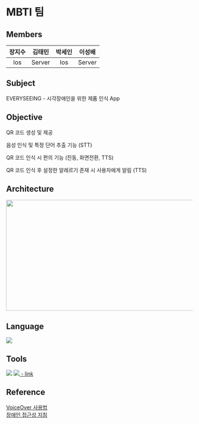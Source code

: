 # MBTI 팀
## Members

|장지수|김태민|박세인|이성배|
|:---:|:---:|:---:|:---:|
|Ios|Server|Ios|Server|

## Subject

EVERYSEEING - 시각장애인을 위한 제품 인식 App

## Objective 

QR 코드 생성 및 제공

음성 인식 및 특정 단어 추출 기능 (STT) 

QR 코드 인식 시 편의 기능 (진동, 화면전환, TTS)

QR 코드 인식 후 설정한 알레르기 존재 시 사용자에게 알림 (TTS)

## Architecture

<img src="https://user-images.githubusercontent.com/94372492/212522253-04a4c53f-c8a9-4f55-9777-5b0ed7e672bc.png" width="700" height="300"/>

## Language

<img src="https://img.shields.io/badge/Swift-F05138?style=flat-square&logo=Swift&logoColor=white"/> 

## Tools

<img src="https://img.shields.io/badge/Xcode-147EFB?style=flat-square&logo=Xcode&logoColor=white"/>

<a href="https://tukmbti.atlassian.net/jira/software/projects/MG/boards/2">
    <img src="https://img.shields.io/badge/Jira SoftWare-0052CC?style=flat-square&logo=Jira Software&logoColor=white"/> - link
</a>

## Reference

<a href="https://support.apple.com/ko-kr/guide/iphone/iph3e2e415f/ios">
    VoiceOver 사용법
</a><br>
<a href=
"https://github.com/tukcom2023CD/MBTI/blob/main/Document/%EB%AA%A8%EB%B0%94%EC%9D%BC%20%EC%95%A0%ED%94%8C%EB%A6%AC%EC%BC%80%EC%9D%B4%EC%85%98%20%EC%BD%98%ED%85%90%EC%B8%A0%20%EC%A0%91%EA%B7%BC%EC%84%B1%20%EC%A7%80%EC%B9%A8%202.0.pdf">
    장애인 접근성 지침
</a>
